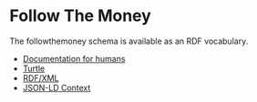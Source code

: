 # Follow The Money

The followthemoney schema is available as an RDF vocabulary.

* [Documentation for humans](http://www.essepuntato.it/lode/owlapi/https://alephdata.github.io/followthemoney/ns/ftm.xml)
* [Turtle](https://alephdata.github.io/followthemoney/ns/ftm.ttl)
* [RDF/XML](https://alephdata.github.io/followthemoney/ns/ftm.xml)
* [JSON-LD Context](https://alephdata.github.io/followthemoney/ns/ftm.jsonld)